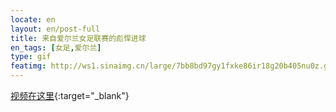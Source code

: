 ```yaml
---
locate: en
layout: en/post-full
title: 来自爱尔兰女足联赛的彪悍进球
en_tags: [女足,爱尔兰]
type: gif
featimg: http://ws1.sinaimg.cn/large/7bb8bd97gy1fxke86ir18g20b405nu0z.gif
---
```


[视频在这里](http://v.youku.com/v_show/id_XNjI0NzI0ODEy.html){:target="_blank"}